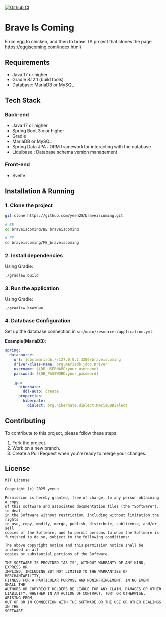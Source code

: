 [![Github CI](https://github.com/yeen28/braveiscoming/actions/workflows/github-ci.yml/badge.svg?branch=master)](https://github.com/yeen28/braveiscoming/actions/workflows/github-ci.yml)

# Brave Is Coming
From egg to chicken, and then to brave.
(A project that clones the page https://eggiscoming.com/index.html)

## Requirements
- Java 17 or higher
- Gradle 8.12.1 (build tools)
- Database: MariaDB or MySQL

## Tech Stack
### Back-end
- Java 17 or higher
- Spring Boot 3.x or higher
- Gradle
- MariaDB or MySQL
- Spring Data JPA : ORM framework for interacting with the database
- Liquibase : Database schema version management

### Front-end
- Svelte

## Installation & Running
### 1. Clone the project
```bash
git clone https://github.com/yeen28/braveiscoming.git

# BE
cd braveiscoming/BE_braveiscoming

# FE
cd braveiscoming/FE_braveiscoming
```
### 2. Install dependencies
Using Gradle:
```bash
./gradlew build
```

### 3. Run the application
Using Gradle:
```bash
./gradlew bootRun
```

### 4. Database Configuration
Set up the database connection in ```src/main/resources/application.yml```.

**Example(MariaDB)**:
```yaml
spring:
  datasource:
    url: jdbc:mariadb://127.0.0.1:3306/braveiscoming
    driver-class-name: org.mariadb.jdbc.Driver
    username: ${DB_USERNAME:your_username}
    password: ${DB_PASSWORD:your_password}

    jpa:
      hibernate:
        ddl-auto: create
      properties:
        hibernate:
          dialect: org.hibernate.dialect.MariaDBDialect
```

## Contributing
To contribute to this project, please follow these steps:
1. Fork the project.
2. Work on a new branch.
3. Create a Pull Request when you're ready to merge your changes.

## License
```
MIT License

Copyright (c) 2025 yeeun

Permission is hereby granted, free of charge, to any person obtaining a copy
of this software and associated documentation files (the "Software"), to deal
in the Software without restriction, including without limitation the rights
to use, copy, modify, merge, publish, distribute, sublicense, and/or sell
copies of the Software, and to permit persons to whom the Software is
furnished to do so, subject to the following conditions:

The above copyright notice and this permission notice shall be included in all
copies or substantial portions of the Software.

THE SOFTWARE IS PROVIDED "AS IS", WITHOUT WARRANTY OF ANY KIND, EXPRESS OR
IMPLIED, INCLUDING BUT NOT LIMITED TO THE WARRANTIES OF MERCHANTABILITY,
FITNESS FOR A PARTICULAR PURPOSE AND NONINFRINGEMENT. IN NO EVENT SHALL THE
AUTHORS OR COPYRIGHT HOLDERS BE LIABLE FOR ANY CLAIM, DAMAGES OR OTHER
LIABILITY, WHETHER IN AN ACTION OF CONTRACT, TORT OR OTHERWISE, ARISING FROM,
OUT OF OR IN CONNECTION WITH THE SOFTWARE OR THE USE OR OTHER DEALINGS IN THE
SOFTWARE.
```